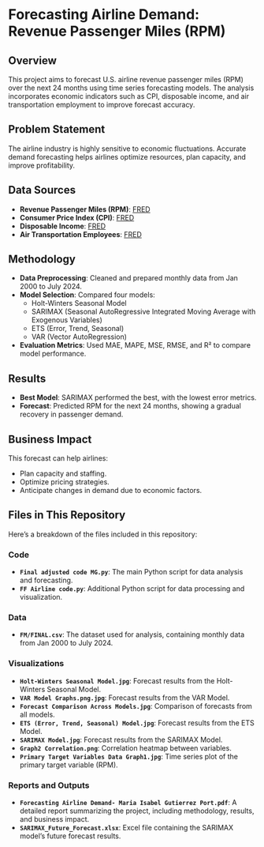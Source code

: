 # Forecasting Airline Demand: Revenue Passenger Miles (RPM)

## Overview
This project aims to forecast U.S. airline revenue passenger miles (RPM) over the next 24 months using time series forecasting models. The analysis incorporates economic indicators such as CPI, disposable income, and air transportation employment to improve forecast accuracy.

## Problem Statement
The airline industry is highly sensitive to economic fluctuations. Accurate demand forecasting helps airlines optimize resources, plan capacity, and improve profitability.

## Data Sources
- **Revenue Passenger Miles (RPM)**: [FRED](https://fred.stlouisfed.org/series/RPMD11)
- **Consumer Price Index (CPI)**: [FRED](https://fred.stlouisfed.org/series/CPIAUCSL)
- **Disposable Income**: [FRED](https://fred.stlouisfed.org/series/DSPIC96)
- **Air Transportation Employees**: [FRED](https://fred.stlouisfed.org/series/CES4348100001)

## Methodology
- **Data Preprocessing**: Cleaned and prepared monthly data from Jan 2000 to July 2024.
- **Model Selection**: Compared four models:
  - Holt-Winters Seasonal Model
  - SARIMAX (Seasonal AutoRegressive Integrated Moving Average with Exogenous Variables)
  - ETS (Error, Trend, Seasonal)
  - VAR (Vector AutoRegression)
- **Evaluation Metrics**: Used MAE, MAPE, MSE, RMSE, and R² to compare model performance.

## Results
- **Best Model**: SARIMAX performed the best, with the lowest error metrics.
- **Forecast**: Predicted RPM for the next 24 months, showing a gradual recovery in passenger demand.

## Business Impact
This forecast can help airlines:
- Plan capacity and staffing.
- Optimize pricing strategies.
- Anticipate changes in demand due to economic factors.

## Files in This Repository
Here’s a breakdown of the files included in this repository:

### Code
- **`Final adjusted code MG.py`**: The main Python script for data analysis and forecasting.
- **`FF Airline code.py`**: Additional Python script for data processing and visualization.

### Data
- **`FM/FINAL.csv`**: The dataset used for analysis, containing monthly data from Jan 2000 to July 2024.

### Visualizations
- **`Holt-Winters Seasonal Model.jpg`**: Forecast results from the Holt-Winters Seasonal Model.
- **`VAR Model Graphs.png.jpg`**: Forecast results from the VAR Model.
- **`Forecast Comparison Across Models.jpg`**: Comparison of forecasts from all models.
- **`ETS (Error, Trend, Seasonal) Model.jpg`**: Forecast results from the ETS Model.
- **`SARIMAX Model.jpg`**: Forecast results from the SARIMAX Model.
- **`Graph2 Correlation.png`**: Correlation heatmap between variables.
- **`Primary Target Variables Data Graph1.jpg`**: Time series plot of the primary target variable (RPM).

### Reports and Outputs
- **`Forecasting Airline Demand- Maria Isabel Gutierrez Port.pdf`**: A detailed report summarizing the project, including methodology, results, and business impact.
- **`SARIMAX_Future_Forecast.xlsx`**: Excel file containing the SARIMAX model’s future forecast results.

